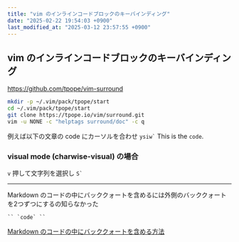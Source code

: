 ```yaml
---
title: "vim のインラインコードブロックのキーバインディング"
date: "2025-02-22 19:54:03 +0900"
last_modified_at: "2025-03-12 23:57:55 +0900"
---
```

## vim のインラインコードブロックのキーバインディング
https://github.com/tpope/vim-surround

```sh
mkdir -p ~/.vim/pack/tpope/start
cd ~/.vim/pack/tpope/start
git clone https://tpope.io/vim/surround.git
vim -u NONE -c "helptags surround/doc" -c q
```

例えば以下の文章の code にカーソルを合わせ `` ysiw` ``
This is the `code`.

### visual mode (charwise-visual) の場合

`v` 押して文字列を選択し `` S` ``

---

Markdown のコードの中にバッククォートを含めるには外側のバッククォートを2つずつにするの知らなかった

```
`` `code` ``
```

[Markdown のコードの中にバッククォートを含める方法](https://gotohayato.com/content/535/)

